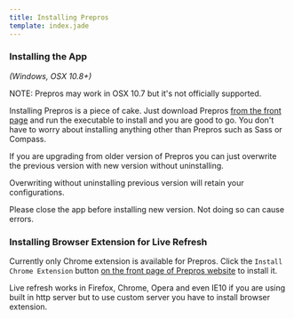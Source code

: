 ```yaml
---
title: Installing Prepros
template: index.jade
---
```





### Installing the App

*(Windows, OSX 10.8+)*

NOTE: Prepros may work in OSX 10.7 but it's not officially supported.

Installing Prepros is a piece of cake. Just download Prepros [from the front page](http://alphapixels.com/prepros/) and run the executable to install and you are good to go. You don't have to worry about installing anything other than Prepros such as Sass or Compass.

If you are upgrading from older version of Prepros you can just overwrite the previous version with new version without uninstalling.

Overwriting without uninstalling previous version will retain your configurations.

<div class="alert alert-info">Please close the app before installing new version. Not doing so can cause errors.</div>

### Installing Browser Extension for Live Refresh

Currently only Chrome extension is available for Prepros. Click the `Install Chrome Extension` button [on the front page of Prepros website](http://alphapixels.com/prepros/) to install it.

Live refresh works in Firefox, Chrome, Opera and even IE10 if you are using built in http server but to use custom server you have to install browser extension.
